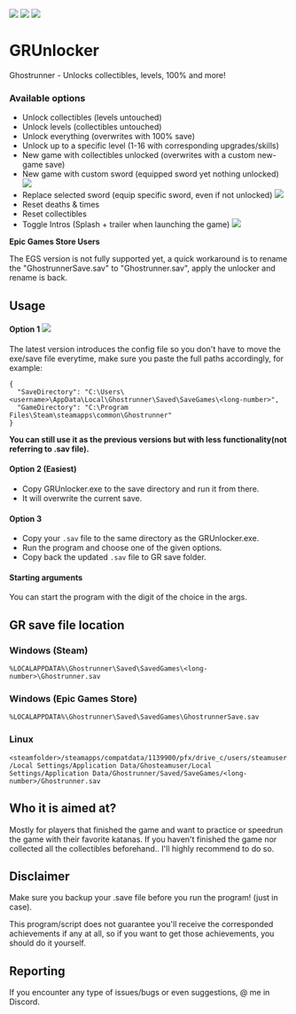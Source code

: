 [![](https://img.shields.io/badge/Jack-Unlocked-green)](https://github.com/Dmgvol/GRUnlocker/) [![](https://img.shields.io/badge/Discord-GRSR-red)](https://discord.com/invite/eZRz3Q5) ![](https://img.shields.io/github/downloads/dmgvol/grunlocker/total)


# GRUnlocker
Ghostrunner - Unlocks collectibles, levels, 100% and more!

### Available options
- Unlock collectibles (levels untouched)
- Unlock levels (collectibles untouched)
- Unlock everything (overwrites with 100% save)
- Unlock up to a specific level (1-16 with corresponding upgrades/skills)   
- New game with collectibles unlocked (overwrites with a custom new-game save)
- New game with custom sword (equipped sword yet nothing unlocked) ![](https://img.shields.io/badge/%20-%20New-brightgreen)
- Replace selected sword (equip specific sword, even if not unlocked) ![](https://img.shields.io/badge/%20-%20New-brightgreen)
- Reset deaths & times  
- Reset collectibles    
- Toggle Intros (Splash + trailer when launching the game) ![](https://img.shields.io/badge/%20-%20New-brightgreen)

**Epic Games Store Users**

The EGS version is not fully supported yet, a quick workaround is to rename 
the "GhostrunnerSave.sav" to "Ghostrunner.sav", apply the unlocker and rename is back.

## Usage
#### Option 1 ![](https://img.shields.io/badge/%20-%20New-brightgreen)
The latest version introduces the config file so you don't have to move the exe/save file everytime, 
make sure you paste the full paths accordingly, for example:
```
{
  "SaveDirectory": "C:\Users\<username>\AppData\Local\Ghostrunner\Saved\SaveGames\<long-number>",
  "GameDirectory": "C:\Program Files\Steam\steamapps\common\Ghostrunner"
}
```
**You can still use it as the previous versions but with less functionality(not referring to .sav file).**

#### Option 2 (Easiest)
- Copy GRUnlocker.exe to the save directory and run it from there.
- It will overwrite the current save.

#### Option 3
- Copy your ```.sav``` file to the same directory as the GRUnlocker.exe.
- Run the program and choose one of the given options.
- Copy back the updated ```.sav``` file to GR save folder.

#### Starting arguments
You can start the program with the digit of the choice in the args.

## GR save file location
### Windows (Steam)
```%LOCALAPPDATA%\Ghostrunner\Saved\SavedGames\<long-number>\Ghostrunner.sav```
### Windows (Epic Games Store)
```%LOCALAPPDATA%\Ghostrunner\Saved\SavedGames\GhostrunnerSave.sav```
### Linux
```<steamfolder>/steamapps/compatdata/1139900/pfx/drive_c/users/steamuser/Local Settings/Application Data/Ghosteamuser/Local Settings/Application Data/Ghostrunner/Saved/SaveGames/<long-number>/Ghostrunner.sav```

## Who it is aimed at?
Mostly for players that finished the game and want to practice or speedrun the game with their favorite katanas.
If you haven't finished the game nor collected all the collectibles beforehand.. I'll highly recommend to do so.

## Disclaimer
Make sure you backup your .save file before you run the program! (just in case).

This program/script does not guarantee you'll receive the corresponded achievements if any at all, so if you want to get those achievements, you should do it yourself.

## Reporting
If you encounter any type of issues/bugs or even suggestions, @ me in Discord.
